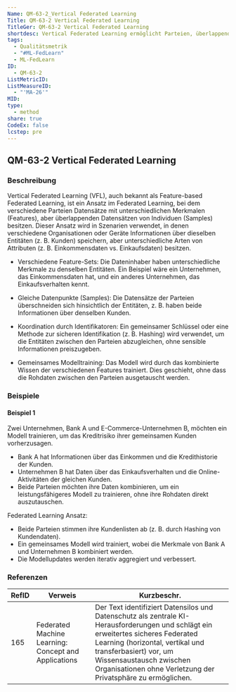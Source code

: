 ```yaml
---
Name: QM-63-2_Vertical Federated Learning
Title: QM-63-2 Vertical Federated Learning
TitleGer: QM-63-2 Vertical Federated Learning
shortdesc: Vertical Federated Learning ermöglicht Parteien, überlappende Individuendaten mit unterschiedlichen Merkmalen gemeinsam auszuwerten, um ergänzende Informationen über dieselben Entitäten zu nutzen.
tags:
  - Qualitätsmetrik
  - "#ML-FedLearn"
  - ML-FedLearn
ID:
  - QM-63-2
ListMetricID: 
ListMeasureID:
  - "'MA-26'"
MID: 
type:
  - method
share: true
CodeEx: false
lcstep: pre
---
```

## QM-63-2 Vertical Federated Learning

### Beschreibung

Vertical Federated Learning (VFL), auch bekannt als Feature-based Federated Learning, ist ein Ansatz im Federated Learning, bei dem verschiedene Parteien Datensätze mit unterschiedlichen Merkmalen (Features), aber überlappenden Datensätzen von Individuen (Samples) besitzen. Dieser Ansatz wird in Szenarien verwendet, in denen verschiedene Organisationen oder Geräte Informationen über dieselben Entitäten (z. B. Kunden) speichern, aber unterschiedliche Arten von Attributen (z. B. Einkommensdaten vs. Einkaufsdaten) besitzen.

- Verschiedene Feature-Sets:
	Die Dateninhaber haben unterschiedliche Merkmale zu denselben Entitäten. Ein Beispiel wäre ein Unternehmen, das Einkommensdaten hat, und ein anderes Unternehmen, das Einkaufsverhalten kennt.

- Gleiche Datenpunkte (Samples):
	Die Datensätze der Parteien überschneiden sich hinsichtlich der Entitäten, z. B. haben beide Informationen über denselben Kunden.

- Koordination durch Identifikatoren:
	Ein gemeinsamer Schlüssel oder eine Methode zur sicheren Identifikation (z. B. Hashing) wird verwendet, um die Entitäten zwischen den Parteien abzugleichen, ohne sensible Informationen preiszugeben.

- Gemeinsames Modelltraining:
	Das Modell wird durch das kombinierte Wissen der verschiedenen Features trainiert. Dies geschieht, ohne dass die Rohdaten zwischen den Parteien ausgetauscht werden.

### Beispiele 

#### Beispiel 1 

Zwei Unternehmen, Bank A und E-Commerce-Unternehmen B, möchten ein Modell trainieren, um das Kreditrisiko ihrer gemeinsamen Kunden vorherzusagen.

- Bank A hat Informationen über das Einkommen und die Kredithistorie der Kunden.
- Unternehmen B hat Daten über das Einkaufsverhalten und die Online-Aktivitäten der gleichen Kunden.
- Beide Parteien möchten ihre Daten kombinieren, um ein leistungsfähigeres Modell zu trainieren, ohne ihre Rohdaten direkt auszutauschen.

Federated Learning Ansatz: 

- Beide Parteien stimmen ihre Kundenlisten ab (z. B. durch Hashing von Kundendaten).
- Ein gemeinsames Modell wird trainiert, wobei die Merkmale von Bank A und Unternehmen B kombiniert werden.
- Die Modellupdates werden iterativ aggregiert und verbessert.



### Referenzen

| RefID | Verweis                                                | Kurzbeschr.                                                                                                                                                                                                                                                                              |
| ----- | ------------------------------------------------------ | ---------------------------------------------------------------------------------------------------------------------------------------------------------------------------------------------------------------------------------------------------------------------------------------- |
| 165   |  Federated Machine Learning: Concept and Applications  | Der Text identifiziert Datensilos und Datenschutz als zentrale KI-Herausforderungen und schlägt ein erweitertes sicheres Federated Learning (horizontal, vertikal und transferbasiert) vor, um Wissensaustausch zwischen Organisationen ohne Verletzung der Privatsphäre zu ermöglichen. |

